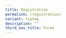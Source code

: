 ```yaml
---
title: Registration
permalink: /registration/
variant: tiptap
description: ""
third_nav_title: Forms
---
```

